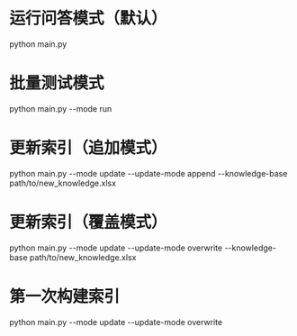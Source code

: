 # 运行问答模式（默认）
python main.py

# 批量测试模式
python main.py --mode run

# 更新索引（追加模式）
python main.py --mode update --update-mode append --knowledge-base path/to/new_knowledge.xlsx

# 更新索引（覆盖模式）
python main.py --mode update --update-mode overwrite --knowledge-base path/to/new_knowledge.xlsx

# 第一次构建索引
python main.py --mode update --update-mode overwrite